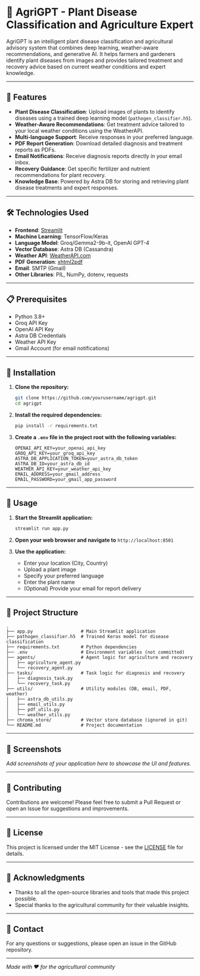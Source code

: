 # 🌿 AgriGPT - Plant Disease Classification and Agriculture Expert

AgriGPT is an intelligent plant disease classification and agricultural advisory system that combines deep learning, weather-aware recommendations, and generative AI. It helps farmers and gardeners identify plant diseases from images and provides tailored treatment and recovery advice based on current weather conditions and expert knowledge.

---

## 🌟 Features

- **Plant Disease Classification**: Upload images of plants to identify diseases using a trained deep learning model (`pathogen_classifier.h5`).
- **Weather-Aware Recommendations**: Get treatment advice tailored to your local weather conditions using the WeatherAPI.
- **Multi-language Support**: Receive responses in your preferred language.
- **PDF Report Generation**: Download detailed diagnosis and treatment reports as PDFs.
- **Email Notifications**: Receive diagnosis reports directly in your email inbox.
- **Recovery Guidance**: Get specific fertilizer and nutrient recommendations for plant recovery.
- **Knowledge Base**: Powered by Astra DB for storing and retrieving plant disease treatments and expert responses.

---

## 🛠️ Technologies Used

- **Frontend**: [Streamlit](https://streamlit.io/)
- **Machine Learning**: TensorFlow/Keras
- **Language Model**: Groq/Gemma2-9b-it, OpenAI GPT-4
- **Vector Database**: Astra DB (Cassandra)
- **Weather API**: [WeatherAPI.com](https://www.weatherapi.com/)
- **PDF Generation**: [xhtml2pdf](https://xhtml2pdf.readthedocs.io/)
- **Email**: SMTP (Gmail)
- **Other Libraries**: PIL, NumPy, dotenv, requests

---

## 📋 Prerequisites

- Python 3.8+
- Groq API Key
- OpenAI API Key
- Astra DB Credentials
- Weather API Key
- Gmail Account (for email notifications)

---

## 🔧 Installation

1. **Clone the repository:**
    ```bash
    git clone https://github.com/yourusername/agrigpt.git
    cd agrigpt
    ```

2. **Install the required dependencies:**
    ```bash
    pip install -r requirements.txt
    ```

3. **Create a `.env` file in the project root with the following variables:**
    ```env
    OPENAI_API_KEY=your_openai_api_key
    GROQ_API_KEY=your_groq_api_key
    ASTRA_DB_APPLICATION_TOKEN=your_astra_db_token
    ASTRA_DB_ID=your_astra_db_id
    WEATHER_API_KEY=your_weather_api_key
    EMAIL_ADDRESS=your_gmail_address
    EMAIL_PASSWORD=your_gmail_app_password
    ```

---

## 🚀 Usage

1. **Start the Streamlit application:**
    ```bash
    streamlit run app.py
    ```

2. **Open your web browser and navigate to** `http://localhost:8501`

3. **Use the application:**
    - Enter your location (City, Country)
    - Upload a plant image
    - Specify your preferred language
    - Enter the plant name
    - (Optional) Provide your email for report delivery

---

## 📁 Project Structure

```
.
├── app.py                  # Main Streamlit application
├── pathogen_classifier.h5  # Trained Keras model for disease classification
├── requirements.txt        # Python dependencies
├── .env                    # Environment variables (not committed)
├── agents/                 # Agent logic for agriculture and recovery
│   ├── agriculture_agent.py
│   └── recovery_agent.py
├── tasks/                  # Task logic for diagnosis and recovery
│   ├── diagnosis_task.py
│   └── recovery_task.py
├── utils/                  # Utility modules (DB, email, PDF, weather)
│   ├── astra_db_utils.py
│   ├── email_utils.py
│   ├── pdf_utils.py
│   └── weather_utils.py
├── chroma_store/           # Vector store database (ignored in git)
└── README.md               # Project documentation
```

---

## 📸 Screenshots

_Add screenshots of your application here to showcase the UI and features._

---

## 🤝 Contributing

Contributions are welcome! Please feel free to submit a Pull Request or open an Issue for suggestions and improvements.

---

## 📝 License

This project is licensed under the MIT License - see the [LICENSE](LICENSE) file for details.

---

## 🙏 Acknowledgments

- Thanks to all the open-source libraries and tools that made this project possible.
- Special thanks to the agricultural community for their valuable insights.

---

## 📧 Contact

For any questions or suggestions, please open an issue in the GitHub repository.

---

_Made with ❤️ for the agricultural community_
